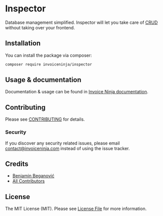 # Inspector

<!-- [![Latest Version on Packagist](https://img.shields.io/packagist/v/invoiceninja/inspector.svg?style=flat-square)](https://packagist.org/packages/invoiceninja/inspector)
[![Total Downloads](https://img.shields.io/packagist/dt/invoiceninja/inspector.svg?style=flat-square)](https://packagist.org/packages/invoiceninja/inspector)
![GitHub Actions](https://github.com/invoiceninja/inspector/actions/workflows/main.yml/badge.svg) -->

Database management simplified. Inspector will let you take care of [CRUD](https://en.wikipedia.org/wiki/Create,_read,_update_and_delete) without taking over your frontend.

## Installation

You can install the package via composer:

```bash
composer require invoiceninja/inspector
```
## Usage & documentation
Documentation & usage can be found in [Invoice Ninja documentation](https://invoiceninja.github/docs/packages/inspector).
## Contributing

Please see [CONTRIBUTING](https://github.com/invoiceninja/invoiceninja/blob/master/CONTRIBUTING.md) for details.

### Security

If you discover any security related issues, please email contact@invoiceninja.com instead of using the issue tracker.

## Credits

-   [Benjamin Beganović](https://github.com/invoiceninja)
-   [All Contributors](../../contributors)

## License

The MIT License (MIT). Please see [License File](LICENSE.md) for more information.
